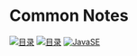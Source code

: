 # Common Notes 
[![目录](https://img.shields.io/badge/note-Catalog-brightgreen.svg)](./SUMMARY.md)
[![目录](https://img.shields.io/badge/doc-Note-brightgreen.svg)](https://gitee.com/gin9/Memo/wikis/pages)
[![JavaSE](https://img.shields.io/badge/note-JavaSE-blue.svg)](./Java/JavaSE.md)

